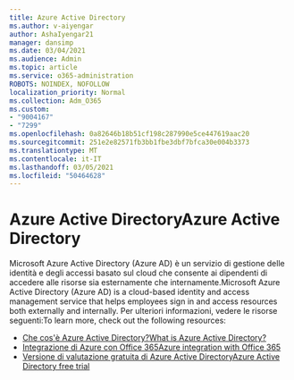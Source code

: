 ```yaml
---
title: Azure Active Directory
ms.author: v-aiyengar
author: AshaIyengar21
manager: dansimp
ms.date: 03/04/2021
ms.audience: Admin
ms.topic: article
ms.service: o365-administration
ROBOTS: NOINDEX, NOFOLLOW
localization_priority: Normal
ms.collection: Adm_O365
ms.custom:
- "9004167"
- "7299"
ms.openlocfilehash: 0a82646b18b51cf198c287990e5ce447619aac20
ms.sourcegitcommit: 251e2e82571fb3bb1fbe3dbf7bfca30e004b3373
ms.translationtype: MT
ms.contentlocale: it-IT
ms.lasthandoff: 03/05/2021
ms.locfileid: "50464628"
---
```

# <a name="azure-active-directory"></a><span data-ttu-id="3860a-102">Azure Active Directory</span><span class="sxs-lookup"><span data-stu-id="3860a-102">Azure Active Directory</span></span>

<span data-ttu-id="3860a-103">Microsoft Azure Active Directory (Azure AD) è un servizio di gestione delle identità e degli accessi basato sul cloud che consente ai dipendenti di accedere alle risorse sia esternamente che internamente.</span><span class="sxs-lookup"><span data-stu-id="3860a-103">Microsoft Azure Active Directory (Azure AD) is a cloud-based identity and access management service that helps employees sign in and access resources both externally and internally.</span></span> <span data-ttu-id="3860a-104">Per ulteriori informazioni, vedere le risorse seguenti:</span><span class="sxs-lookup"><span data-stu-id="3860a-104">To learn more, check out the following resources:</span></span>

- [<span data-ttu-id="3860a-105">Che cos'è Azure Active Directory?</span><span class="sxs-lookup"><span data-stu-id="3860a-105">What is Azure Active Directory?</span></span>](https://go.microsoft.com/fwlink/?linkid=2081145)
- [<span data-ttu-id="3860a-106">Integrazione di Azure con Office 365</span><span class="sxs-lookup"><span data-stu-id="3860a-106">Azure integration with Office 365</span></span>](https://go.microsoft.com/fwlink/?linkid=2081218)
- [<span data-ttu-id="3860a-107">Versione di valutazione gratuita di Azure Active Directory</span><span class="sxs-lookup"><span data-stu-id="3860a-107">Azure Active Directory free trial</span></span>](https://go.microsoft.com/fwlink/?linkid=2081144)
